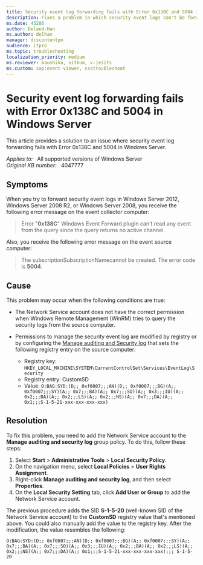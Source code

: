 ```yaml
---
title: Security event log forwarding fails with Error 0x138C and 5004 in Windows Server
description: Fixes a problem in which security event logs can't be forwarded in Windows Server 2012, Windows Server 2008 R2, and Windows Server 2008.
ms.date: 45286
author: Deland-Han
ms.author: delhan
manager: dcscontentpm
audience: itpro
ms.topic: troubleshooting
localization_priority: medium
ms.reviewer: kaushika, nitkum, v-jesits
ms.custom: sap:event-viewer, csstroubleshoot
---
```

# Security event log forwarding fails with Error 0x138C and 5004 in Windows Server

This article provides a solution to an issue where security event log forwarding fails with Error 0x138C and 5004 in Windows Server.

_Applies to:_ &nbsp; All supported versions of Windows Server  
_Original KB number:_ &nbsp; 4047777

## Symptoms

When you try to forward security event logs in Windows Server 2012, Windows Server 2008 R2, or Windows Server 2008, you receive the following error message on the event collector computer:
> Error "**0x138C**" Windows Event Forward plugin can't read any event from the query since the query returns no active channel.

Also, you receive the following error message on the event source computer:
> The subscriptionSubscriptionNamecannot be created. The error code is **5004**.

## Cause

This problem may occur when the following conditions are true:

- The Network Service account does not have the correct permission when Windows Remote Management (WinRM) tries to query the security logs from the source computer.
- Permissions to manage the security event log are modified by registry or by configuring the [Manage auditing and Security log](/previous-versions/windows/it-pro/windows-2000-server/cc957161(v=technet.10)) that sets the following registry entry on the source computer:

  - Registry key: `HKEY_LOCAL_MACHINE\SYSTEM\CurrentControlSet\Services\EventLog\Security`
  - Registry entry: CustomSD
  - Value: `O:BAG:SYD:(D;; 0xf0007;;;AN)(D;; 0xf0007;;;BG)(A;; 0xf0007;;;SY)(A;; 0x7;;;BA)(A;; 0x7;;;SO)(A;; 0x3;;;IU)(A;; 0x2;;;BA)(A;; 0x2;;;LS)(A;; 0x2;;;NS)(A;; 0x7;;;DA)(A;; 0x1;;;S-1-5-21-xxx-xxx-xxx-xxx)`

## Resolution

To fix this problem, you need to add the Network Service account to the **Manage auditing and security log** group policy. To do this, follow these steps:

1. Select **Start** > **Administrative Tools** > **Local Security Policy**.
2. On the navigation menu, select **Local Policies** > **User Rights Assignment**.
3. Right-click **Manage auditing and security log**, and then select **Properties**.
4. On the **Local Security Setting** tab, click **Add User or Group** to add the Network Service account.

The previous procedure adds the SID **S-1-5-20** (well-known SID of the Network Service account) to the **CustomSD** registry value that's mentioned above. You could also manually add the value to the registry key. After the modification, the value resembles the following:

`O:BAG:SYD:(D;; 0xf0007;;;AN)(D;; 0xf0007;;;BG)(A;; 0xf0007;;;SY)(A;; 0x7;;;BA)(A;; 0x7;;;SO)(A;; 0x3;;;IU)(A;; 0x2;;;BA)(A;; 0x2;;;LS)(A;; 0x2;;;NS)(A;; 0x7;;;DA)(A;; 0x1;;;S-1-5-21-xxx-xxx-xxx-xxx);;; S-1-5-20`
